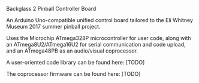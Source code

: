 Backglass 2 Pinball Controller Board

An Arduino Uno-compatible unified control board tailored to the Eli Whitney Museum 2017 summer pinball project.

Uses the Microchip ATmega328P microcontroller for user code, along with an ATmega8U2/ATmega16U2 for serial communication and code upload, and an ATmega48PB as an audio/visual coprocessor.

A user-oriented code library can be found here: [TODO]

The coprocessor firmware can be found here: [TODO]

